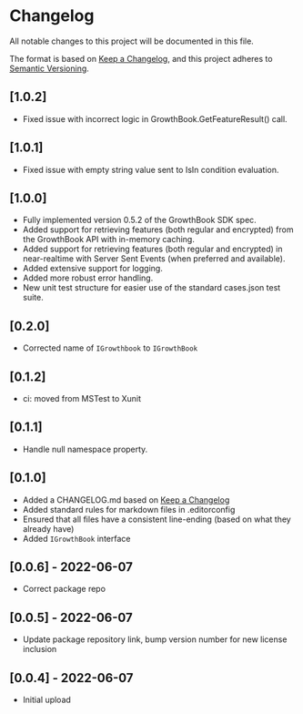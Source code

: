 # Changelog

All notable changes to this project will be documented in this file.

The format is based on [Keep a Changelog](https://keepachangelog.com/en/1.0.0/),
and this project adheres to [Semantic Versioning](https://semver.org/spec/v2.0.0.html).

## [1.0.2]

- Fixed issue with incorrect logic in GrowthBook.GetFeatureResult<T>() call.

## [1.0.1]

- Fixed issue with empty string value sent to IsIn condition evaluation.

## [1.0.0]

- Fully implemented version 0.5.2 of the GrowthBook SDK spec.
- Added support for retrieving features (both regular and encrypted) from the GrowthBook API with in-memory caching.
- Added support for retrieving features (both regular and encrypted) in near-realtime with Server Sent Events (when preferred and available).
- Added extensive support for logging.
- Added more robust error handling.
- New unit test structure for easier use of the standard cases.json test suite.

## [0.2.0]

- Corrected name of `IGrowthbook` to `IGrowthBook`

## [0.1.2]

- ci: moved from MSTest to Xunit

## [0.1.1]

- Handle null namespace property.

## [0.1.0]

- Added a CHANGELOG.md based on [Keep a Changelog](https://keepachangelog.com/en/1.0.0/)
- Added standard rules for markdown files in .editorconfig
- Ensured that all files have a consistent line-ending (based on what they already have)
- Added `IGrowthBook` interface

## [0.0.6] - 2022-06-07

- Correct package repo

## [0.0.5] - 2022-06-07

- Update package repository link, bump version number for new license inclusion

## [0.0.4] - 2022-06-07

- Initial upload
